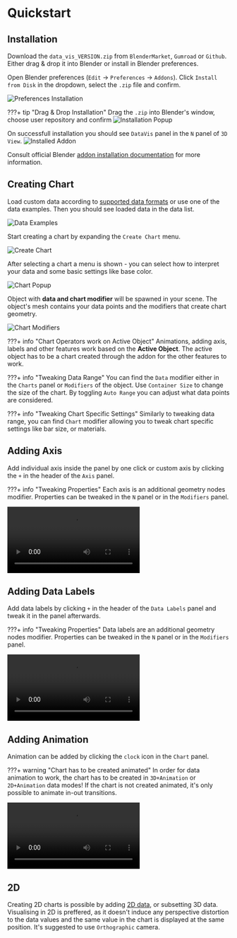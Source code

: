 # Quickstart

## Installation

Download the `data_vis_VERSION.zip` from `BlenderMarket`, `Gumroad` or `Github`.
Either drag & drop it into Blender or install in Blender preferences.

Open Blender preferences (`Edit` -> `Preferences` -> `Addons`). Click `Install from Disk` in the dropdown, select the `.zip` file and confirm.

![Preferences Installation](assets/preferences.png)

???+ tip "Drag & Drop Installation"
    Drag the `.zip` into Blender's window, choose user repository and confirm
    ![Installation Popup](assets/installation_drag.png)


On successfull installation you should see `DataVis` panel in the `N` panel of `3D View`.
![Installed Addon](assets/panel.png)

Consult official Blender [addon installation documentation](https://docs.blender.org/manual/en/4.2/editors/preferences/addons.html#add-ons) for more information.

## Creating Chart
Load custom data according to [supported data formats](data.md#supported-data-formats) or use one of the data examples. Then you should see loaded data in the data list. 

![Data Examples](assets/example_data.gif)

Start creating a chart by expanding the `Create Chart` menu.

![Create Chart](assets/create_chart.png)

After selecting a chart a menu is shown - you can select how to interpret your data
and some basic settings like base color.

![Chart Popup](assets/chart_popup.png)

Object with **data and chart modifier** will be spawned in your scene.
The object's mesh contains your data points and the modifiers that create chart geometry.

![Chart Modifiers](assets/chart_modifiers.png)

???+ info "Chart Operators work on Active Object"
    Animations, adding axis, labels and other features work based on the **Active Object**.
    The active object has to be a chart created through the addon for the other features to work.

???+ info "Tweaking Data Range"
    You can find the `Data` modifier either in the `Charts` panel or `Modifiers` of the object.
    Use `Container Size` to change the size of the chart. By toggling `Auto Range` you can adjust what data points are considered.

???+ info "Tweaking Chart Specific Settings"
    Similarly to tweaking data range, you can find `Chart` modifier allowing you to tweak chart specific settings like bar size, or materials.

## Adding Axis
Add individual axis inside the panel by one click or custom axis by clicking the `+` in the header of the `Axis` panel.

???+ info "Tweaking Properties"
    Each axis is an additional geometry nodes modifier. Properties can be tweaked in the `N` panel or in the `Modifiers` panel.

![type:video](assets/adding_axis.mp4)

## Adding Data Labels
Add data labels by clicking `+` in the header of the `Data Labels` panel and tweak it in the panel afterwards.

???+ info "Tweaking Properties"
    Data labels are an additional geometry nodes modifier. Properties can be tweaked in the `N` panel or in the `Modifiers` panel.

![type:video](assets/adding_data-labels.mp4)

## Adding Animation
Animation can be added by clicking the `clock` icon in the `Chart` panel.

???+ warning "Chart has to be created animated"
    In order for data animation to work, the chart has to be created in `3D+Animation` or `2D+Animation` data modes! If the chart is not created animated, it's only possible to animate in-out transitions.

![type:video](assets/adding_animation.mp4)


## 2D
Creating 2D charts is possible by adding [2D data](./data.md#supported-data-formats), or subsetting 3D data.
Visualising in 2D is preffered, as it doesn't induce any perspective distortion to the data values and
the same value in the chart is displayed at the same position. It's suggested to use `Orthographic` camera.